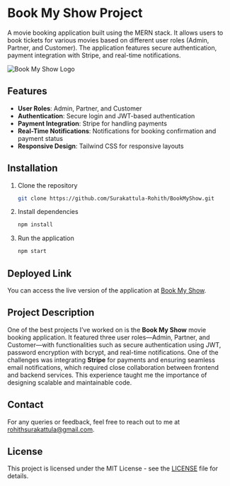 
# Book My Show Project

A movie booking application built using the MERN stack. It allows users to book tickets for various movies based on different user roles (Admin, Partner, and Customer). The application features secure authentication, payment integration with Stripe, and real-time notifications.

![Book My Show Logo](https://www.lemondesign.co.in/wordpress/wp-content/uploads/2014/01/logo-with-tagline.jpg)

## Features

- **User Roles**: Admin, Partner, and Customer
- **Authentication**: Secure login and JWT-based authentication
- **Payment Integration**: Stripe for handling payments
- **Real-Time Notifications**: Notifications for booking confirmation and payment status
- **Responsive Design**: Tailwind CSS for responsive layouts

## Installation

1. Clone the repository
   ```bash
   git clone https://github.com/Surakattula-Rohith/BookMyShow.git
   ```

2. Install dependencies
   ```bash
   npm install
   ```

3. Run the application
   ```bash
   npm start
   ```

## Deployed Link

You can access the live version of the application at [Book My Show](https://bookmyshow-wssi.onrender.com/).

## Project Description

One of the best projects I’ve worked on is the **Book My Show** movie booking application. It featured three user roles—Admin, Partner, and Customer—with functionalities such as secure authentication using JWT, password encryption with bcrypt, and real-time notifications. One of the challenges was integrating **Stripe** for payments and ensuring seamless email notifications, which required close collaboration between frontend and backend services. This experience taught me the importance of designing scalable and maintainable code.

## Contact

For any queries or feedback, feel free to reach out to me at [rohithsurakattula@gmail.com](mailto:rohithsurakattula@gmail.com).

## License

This project is licensed under the MIT License - see the [LICENSE](LICENSE) file for details.
